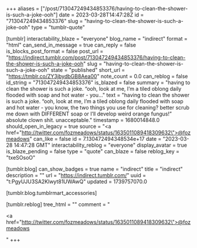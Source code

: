 +++
aliases = ["/post/713047249434853376/having-to-clean-the-shower-is-such-a-joke-ooh"]
date = 2023-03-28T14:47:28Z
id = "713047249434853376"
slug = "having-to-clean-the-shower-is-such-a-joke-ooh"
type = "tumblr-quote"

[tumblr]
interactability_blaze = "everyone"
blog_name = "indirect"
format = "html"
can_send_in_message = true
can_reply = false
is_blocks_post_format = false
post_url = "https://indirect.tumblr.com/post/713047249434853376/having-to-clean-the-shower-is-such-a-joke-ooh"
slug = "having-to-clean-the-shower-is-such-a-joke-ooh"
state = "published"
short_url = "https://tmblr.co/ZY3jbydbGB8Aea00"
note_count = 0.0
can_reblog = false
id_string = "713047249434853376"
is_blazed = false
summary = "having to clean the shower is such a joke. “ooh, look at me, I’m a tiled oblong daily flooded with soap and hot water - you..."
text = "having to clean the shower is such a joke. “ooh, look at me, I’m a tiled oblong daily flooded with soap and hot water - you know, the two things you use for cleaning? better scrub me down with DIFFERENT soap or I’ll develop weird orange fungus!” absolute clown shit. unacceptable."
timestamp = 1680014848.0
should_open_in_legacy = true
source = "<a href=\"http://twitter.com/fozmeadows/status/1635011089418309632\">@fozmeadows</a>"
can_like = false
id = 7.130472494348534e+17
date = "2023-03-28 14:47:28 GMT"
interactability_reblog = "everyone"
display_avatar = true
is_blaze_pending = false
type = "quote"
can_blaze = false
reblog_key = "txeSOsoO"

[tumblr.blog]
can_show_badges = true
name = "indirect"
title = "indirect"
description = ""
url = "https://indirect.tumblr.com/"
uuid = "t:PgyUJU3SA2Klwyt81UWAwQ"
updated = 1739757070.0

[tumblr.blog.tumblrmart_accessories]

[tumblr.reblog]
tree_html = ""
comment = "<p><a href=\"http://twitter.com/fozmeadows/status/1635011089418309632\">@fozmeadows</a></p>"
+++

